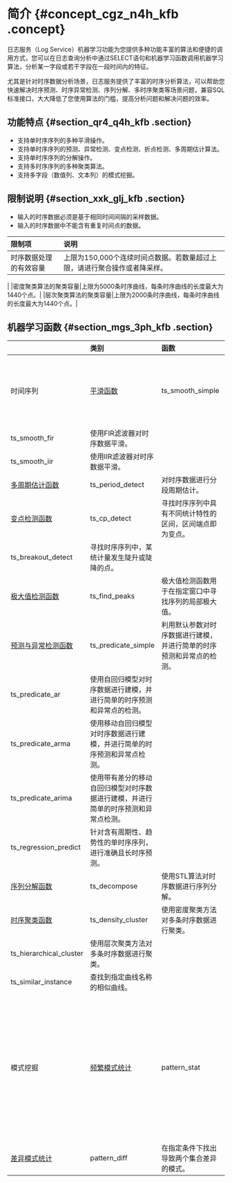 # 简介 {#concept_cgz_n4h_kfb .concept}

日志服务（Log Service）机器学习功能为您提供多种功能丰富的算法和便捷的调用方式，您可以在日志查询分析中通过SELECT语句和机器学习函数调用机器学习算法，分析某一字段或若干字段在一段时间内的特征。

尤其是针对时序数据分析场景，日志服务提供了丰富的时序分析算法，可以帮助您快速解决时序预测、时序异常检测、序列分解、多时序聚类等场景问题，兼容SQL标准接口，大大降低了您使用算法的门槛，提高分析问题和解决问题的效率。

## 功能特点 {#section_qr4_q4h_kfb .section}

-   支持单时序序列的多种平滑操作。
-   支持单时序序列的预测、异常检测、变点检测、折点检测、多周期估计算法。
-   支持单时序序列的分解操作。
-   支持多时序序列的多种聚类算法。
-   支持多字段（数值列、文本列）的模式挖掘。

## 限制说明 {#section_xxk_glj_kfb .section}

-   输入的时序数据必须是基于相同时间间隔的采样数据。
-   输入的时序数据中不能含有重复时间点的数据。

|限制项|说明|
|:--|:-|
|时序数据处理的有效容量|上限为150,000个连续时间点数据。若数量超过上限，请进行聚合操作或者降采样。

|
|密度聚类算法的聚类容量|上限为5000条时序曲线，每条时序曲线的长度最大为1440个点。|
|层次聚类算法的聚类容量|上限为2000条时序曲线，每条时序曲线的长度最大为1440个点。|

## 机器学习函数 {#section_mgs_3ph_kfb .section}

| |类别|函数|说明|
|:-|:-|:-|:-|
|时间序列|[平滑函数](intl.zh-CN/用户指南/查询与分析/机器学习语法与函数/平滑函数.md)|ts\_smooth\_simple|使用Holt Winters算法对时序数据平滑。|
|ts\_smooth\_fir|使用FIR滤波器对时序数据平滑。|
|ts\_smooth\_iir|使用IIR滤波器对时序数据平滑。|
|[多周期估计函数](intl.zh-CN/用户指南/查询与分析/机器学习语法与函数/多周期估计函数.md)|ts\_period\_detect|对时序数据进行分段周期估计。|
|[变点检测函数](intl.zh-CN/用户指南/查询与分析/机器学习语法与函数/变点检测函数.md)|ts\_cp\_detect|寻找时序序列中具有不同统计特性的区间，区间端点即为变点。|
|ts\_breakout\_detect|寻找时序序列中，某统计量发生陡升或陡降的点。|
|[极大值检测函数](intl.zh-CN/用户指南/查询与分析/机器学习语法与函数/极大值检测函数.md)|ts\_find\_peaks|极大值检测函数用于在指定窗口中寻找序列的局部极大值。|
|[预测与异常检测函数](intl.zh-CN/用户指南/查询与分析/机器学习语法与函数/预测与异常检测函数.md)|ts\_predicate\_simple|利用默认参数对时序数据进行建模，并进行简单的时序预测和异常点的检测。|
|ts\_predicate\_ar|使用自回归模型对时序数据进行建模，并进行简单的时序预测和异常点的检测。|
|ts\_predicate\_arma|使用移动自回归模型对时序数据进行建模，并进行简单的时序预测和异常点检测。|
|ts\_predicate\_arima|使用带有差分的移动自回归模型对时序数据进行建模，并进行简单的时序预测和异常点检测。|
|ts\_regression\_predict|针对含有周期性、趋势性的单时序序列，进行准确且长时序预测。|
|[序列分解函数](intl.zh-CN/用户指南/查询与分析/机器学习语法与函数/序列分解函数.md)|ts\_decompose|使用STL算法对时序数据进行序列分解。|
|[时序聚类函数](intl.zh-CN/用户指南/查询与分析/机器学习语法与函数/时序聚类函数.md)|ts\_density\_cluster|使用密度聚类方法对多条时序数据进行聚类。|
|ts\_hierarchical\_cluster|使用层次聚类方法对多条时序数据进行聚类。|
|ts\_similar\_instance|查找到指定曲线名称的相似曲线。|
|模式挖掘|[频繁模式统计](intl.zh-CN/用户指南/查询与分析/机器学习语法与函数/频繁模式统计函数.md)|pattern\_stat|统计模式中的频繁模式，在给定的多属性字段样本中，挖掘出具有一定代表性的属性组合。|
|[差异模式统计](intl.zh-CN/用户指南/查询与分析/机器学习语法与函数/差异模式统计函数.md)|pattern\_diff|在指定条件下找出导致两个集合差异的模式。|

